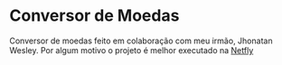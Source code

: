 # Conversor de Moedas
Conversor de moedas feito em colaboração com meu irmão, Jhonatan Wesley.
Por algum motivo o projeto é melhor executado na <a href="https://gallant-mahavira-241512.netlify.app/">Netfly</a>
